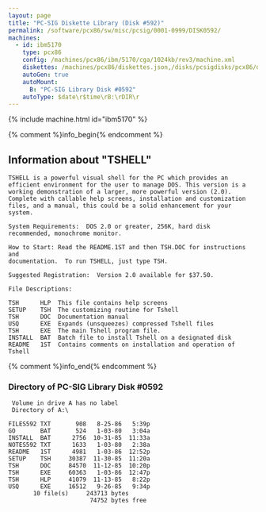 ```yaml
---
layout: page
title: "PC-SIG Diskette Library (Disk #592)"
permalink: /software/pcx86/sw/misc/pcsig/0001-0999/DISK0592/
machines:
  - id: ibm5170
    type: pcx86
    config: /machines/pcx86/ibm/5170/cga/1024kb/rev3/machine.xml
    diskettes: /machines/pcx86/diskettes.json,/disks/pcsigdisks/pcx86/diskettes.json
    autoGen: true
    autoMount:
      B: "PC-SIG Library Disk #0592"
    autoType: $date\r$time\rB:\rDIR\r
---
```


{% include machine.html id="ibm5170" %}

{% comment %}info_begin{% endcomment %}

## Information about "TSHELL"

    TSHELL is a powerful visual shell for the PC which provides an
    efficient environment for the user to manage DOS. This version is a
    working demonstration of a larger, more powerful version (2.0).
    Complete with callable help screens, installation and customization
    files, and a manual, this could be a solid enhancement for your system.
    
    System Requirements:  DOS 2.0 or greater, 256K, hard disk
    recommended, monochrome monitor.
    
    How to Start: Read the README.1ST and then TSH.DOC for instructions and
    documentation.  To run TSHELL, just type TSH.
    
    Suggested Registration:  Version 2.0 available for $37.50.
    
    File Descriptions:
    
    TSH      HLP  This file contains help screens
    SETUP    TSH  The customizing routine for Tshell
    TSH      DOC  Documentation manual
    USQ      EXE  Expands (unsqueezes) compressed Tshell files
    TSH      EXE  The main Tshell program file.
    INSTALL  BAT  Batch file to install Tshell on a designated disk
    README   1ST  Contains comments on installation and operation of Tshell
{% comment %}info_end{% endcomment %}


### Directory of PC-SIG Library Disk #0592

     Volume in drive A has no label
     Directory of A:\

    FILES592 TXT       908   8-25-86   5:39p
    GO       BAT       524   1-03-80   3:04a
    INSTALL  BAT      2756  10-31-85  11:33a
    NOTES592 TXT      1633   1-03-80   2:38a
    README   1ST      4981   1-03-86  12:52p
    SETUP    TSH     30387  11-30-85  11:20a
    TSH      DOC     84570  11-12-85  10:20p
    TSH      EXE     60363   1-03-86  12:47p
    TSH      HLP     41079  11-13-85   8:22p
    USQ      EXE     16512   9-26-85   9:34p
           10 file(s)     243713 bytes
                           74752 bytes free
